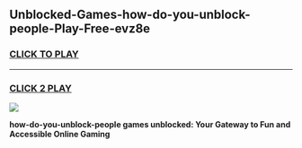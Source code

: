 
## Unblocked-Games-how-do-you-unblock-people-Play-Free-evz8e
<h3>
<a href="https://premium76.site?title=how-do-you-unblock-people&ref=23A">CLICK TO PLAY</a></h3>
<hr>

<h3>
<a href="https://premium76.site?title=how-do-you-unblock-people&ref=23A">CLICK 2 PLAY</a>
  
</h3>

<a href="https://premium76.site?title=how-do-you-unblock-people&ref=23A"><img src="https://clearcache.store/games.png"></a>


**how-do-you-unblock-people games unblocked: Your Gateway to Fun and Accessible Online Gaming**

